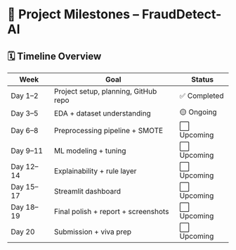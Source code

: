 # 📆 Project Milestones – FraudDetect-AI

## 🗓️ Timeline Overview

| Week | Goal                                    | Status     |
|------|-----------------------------------------|------------|
| Day 1–2   | Project setup, planning, GitHub repo           | ✅ Completed |
| Day 3–5   | EDA + dataset understanding                    | 🟡 Ongoing   |
| Day 6–8   | Preprocessing pipeline + SMOTE                 | ⬜ Upcoming  |
| Day 9–11  | ML modeling + tuning                          | ⬜ Upcoming  |
| Day 12–14 | Explainability + rule layer                   | ⬜ Upcoming  |
| Day 15–17 | Streamlit dashboard                           | ⬜ Upcoming  |
| Day 18–19 | Final polish + report + screenshots           | ⬜ Upcoming  |
| Day 20    | Submission + viva prep                        | ⬜ Upcoming  |
